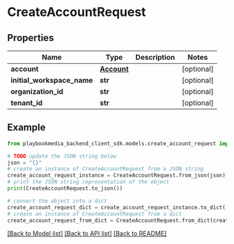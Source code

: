 # CreateAccountRequest


## Properties

Name | Type | Description | Notes
------------ | ------------- | ------------- | -------------
**account** | [**Account**](Account.md) |  | [optional] 
**initial_workspace_name** | **str** |  | [optional] 
**organization_id** | **str** |  | [optional] 
**tenant_id** | **str** |  | [optional] 

## Example

```python
from playbookmedia_backend_client_sdk.models.create_account_request import CreateAccountRequest

# TODO update the JSON string below
json = "{}"
# create an instance of CreateAccountRequest from a JSON string
create_account_request_instance = CreateAccountRequest.from_json(json)
# print the JSON string representation of the object
print(CreateAccountRequest.to_json())

# convert the object into a dict
create_account_request_dict = create_account_request_instance.to_dict()
# create an instance of CreateAccountRequest from a dict
create_account_request_from_dict = CreateAccountRequest.from_dict(create_account_request_dict)
```
[[Back to Model list]](../README.md#documentation-for-models) [[Back to API list]](../README.md#documentation-for-api-endpoints) [[Back to README]](../README.md)


